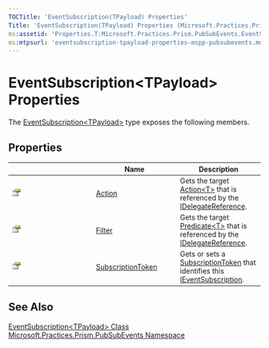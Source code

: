 ```yaml
---
TOCTitle: 'EventSubscription(TPayload) Properties'
Title: 'EventSubscription(TPayload) Properties (Microsoft.Practices.Prism.PubSubEvents)'
ms:assetid: 'Properties.T:Microsoft.Practices.Prism.PubSubEvents.EventSubscription\`1'
ms:mtpsurl: 'eventsubscription-tpayload-properties-mspp-pubsubevents.md'
---
```


# EventSubscription&lt;TPayload&gt; Properties

The [EventSubscription&lt;TPayload&gt;](/patterns-practices/reference/eventsubscription-tpayload-class-mspp-pubsubevents) type exposes the following members.

## Properties
<table>
<colgroup>
<col width="33%" />
<col width="33%" />
<col width="33%" />
</colgroup>
<thead>
<tr class="header">
<th> </th>
<th>Name</th>
<th>Description</th>
</tr>
</thead>
<tbody>
<tr class="odd">
<td><img src="/patterns-practices/reference/images/pubproperty.gif" alt="Public property"/></td>
<td><a href="/patterns-practices/reference/eventsubscription-tpayload-action-property-mspp-pubsubevents" data-raw-source="[Action](/patterns-practices/reference/eventsubscription-tpayload-action-property-mspp-pubsubevents)">Action</a></td>
<td><div class="summary">
Gets the target <a href="http://msdn.microsoft.com/en-us/library/018hxwa8" data-raw-source="[Action&amp;lt;T&amp;gt;](http://msdn.microsoft.com/en-us/library/018hxwa8)">Action&lt;T&gt;</a> that is referenced by the <a href="/patterns-practices/reference/idelegatereference-interface-mspp-pubsubevents" data-raw-source="[IDelegateReference](/patterns-practices/reference/idelegatereference-interface-mspp-pubsubevents)">IDelegateReference</a>.
</div></td>
</tr>
<tr class="even">
<td><img src="/patterns-practices/reference/images/pubproperty.gif" alt="Public property"/></td>
<td><a href="/patterns-practices/reference/eventsubscription-tpayload-filter-property-mspp-pubsubevents" data-raw-source="[Filter](/patterns-practices/reference/eventsubscription-tpayload-filter-property-mspp-pubsubevents)">Filter</a></td>
<td><div class="summary">
Gets the target <a href="http://msdn.microsoft.com/en-us/library/bfcke1bz" data-raw-source="[Predicate&amp;lt;T&amp;gt;](http://msdn.microsoft.com/en-us/library/bfcke1bz)">Predicate&lt;T&gt;</a> that is referenced by the <a href="/patterns-practices/reference/idelegatereference-interface-mspp-pubsubevents" data-raw-source="[IDelegateReference](/patterns-practices/reference/idelegatereference-interface-mspp-pubsubevents)">IDelegateReference</a>.
</div></td>
</tr>
<tr class="odd">
<td><img src="/patterns-practices/reference/images/pubproperty.gif" alt="Public property"/></td>
<td><a href="/patterns-practices/reference/eventsubscription-tpayload-subscriptiontoken-property-mspp-pubsubevents" data-raw-source="[SubscriptionToken](/patterns-practices/reference/eventsubscription-tpayload-subscriptiontoken-property-mspp-pubsubevents)">SubscriptionToken</a></td>
<td><div class="summary">
Gets or sets a <a href="/patterns-practices/reference/eventsubscription-tpayload-subscriptiontoken-property-mspp-pubsubevents" data-raw-source="[SubscriptionToken](/patterns-practices/reference/eventsubscription-tpayload-subscriptiontoken-property-mspp-pubsubevents)">SubscriptionToken</a> that identifies this <a href="/patterns-practices/reference/ieventsubscription-interface-mspp-pubsubevents" data-raw-source="[IEventSubscription](/patterns-practices/reference/ieventsubscription-interface-mspp-pubsubevents)">IEventSubscription</a>.
</div></td>
</tr>
</tbody>
</table>

## See Also

[EventSubscription&lt;TPayload&gt; Class](/patterns-practices/reference/eventsubscription-tpayload-class-mspp-pubsubevents)  
[Microsoft.Practices.Prism.PubSubEvents Namespace](/patterns-practices/reference/mspp-pubsubevents-namespace)  